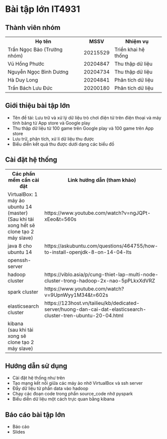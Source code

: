 # Bài tập lớn IT4931 
## Thành viên nhóm
<table>
  <tr>
    <th>Họ tên</th>
    <th>MSSV</th>
    <th>Nhiệm vụ</th>
  </tr>
<tr>
  <td>Trần Ngọc Bảo (Trưởng nhóm)</td>
  <td>20215529</td>
  <td>Triền khai hệ thống</td>
</tr>
<tr>
  <td>Vũ Hồng Phước</td>
  <td>20204847</td>
  <td>Thu thập dữ liệu</td>
</tr>
<tr>
  <td>Nguyễn Ngọc Bình Dương</td>
  <td>20204734</td>
  <td>Thu thập dữ liệu</td>
</tr>
<tr>
  <td>Hà Duy Long</td>
  <td>20204841</td>
  <td>Phân tích dữ liệu</td>
</tr>
<tr>
  <td>Trần Bách Lưu Đức</td>
  <td>20200180</td>
  <td>Phân tích dữ liệu</td>
</tr>
</table>

## Giới thiệu bài tập lớn
<ul>
  <li>Tên đề tài: Lưu trữ và xử lý dữ liệu trò chơi điện tử trên điện thoại và máy tính bảng từ App store và Google play </li>
  <li>Thu thập dữ liệu từ 100 game trên Google play và 100 game trên App store</li>
  <li>Lưu trữ, phân tích, xử lí dữ liệu thu được</li>
  <li>Biểu diễn kết quả thu được dưới dạng các biểu đồ</li>
</ul>

## Cài đặt hệ thống
<table>
  <tr>
    <th>Các phần mềm cần cài đặt</th>
    <th>Link hướng dẫn (tham khảo)</th>
  </tr>
  <tr>
    <td>VirtualBox: 1 máy ảo ubuntu 14 (master) <br> (Sau khi tải xong hết sẽ clone tạo 2 máy slave)</td>
    <td>https://www.youtube.com/watch?v=ngJQPt-xEeo&t=560s</td>
  </tr>
  <tr>
    <td>java 8 cho ubuntu 14</td>
    <td>https://askubuntu.com/questions/464755/how-to-install-openjdk-8-on-14-04-lts</td>
  </tr>
  <tr>
    <td>openssh-server</td>
    <td></td>
  </tr>
  <tr>
    <td>hadoop cluster</td>
    <td>https://viblo.asia/p/cung-thiet-lap-multi-node-cluster-trong-hadoop-2x-nao-5pPLkxXdVRZ</td>
  </tr>
  <tr>
    <td>spark cluster</td>
    <td>https://www.youtube.com/watch?v=9UpnWyy1M34&t=602s</td>
  </tr>
  <tr>
    <td>elasticsearch cluster</td>
    <td>https://123host.vn/tailieu/kb/dedicated-server/huong-dan-cai-dat-elasticsearch-cluster-tren-ubuntu-20-04.html</td>
  </tr>
  <tr>
    <td>kibana <br> (sau khi tải xong sẽ clone tạo 2 máy slave)</td>
    <td></td>
  </tr>
</table>

## Hướng dẫn sử dụng 
<ul>
  <li>Cài đặt hệ thống như trên</li>
  <li>Tạo mạng kết nối giữa các máy ảo nhờ VirtualBox và ssh server</li>
  <li>Đẩy dữ liệu từ phần data vào hadoop</li>
  <li>Chạy các đoạn code trong phần source_code nhờ pyspark</li>
  <li>Biểu diễn dữ liệu một cách trực quan bằng kibana</li>
</ul>

## Báo cáo bài tập lớn
<ul>
  <li>Báo cáo</li>
  <li>Slides</li>
</ul>

